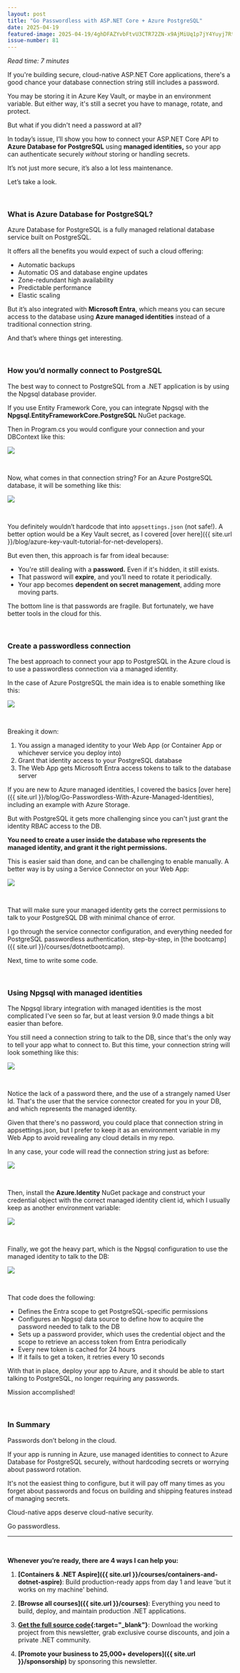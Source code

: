 ```yaml
---
layout: post
title: "Go Passwordless with ASP.NET Core + Azure PostgreSQL"
date: 2025-04-19
featured-image: 2025-04-19/4ghDFAZYvbFtvU3CTR72ZN-x9AjMiUq1p7jY4Yuyj7RtP.jpeg
issue-number: 81
---
```


*Read time: 7 minutes*
​

If you're building secure, cloud-native ASP.NET Core applications, there's a good chance your database connection string still includes a password.

You may be storing it in Azure Key Vault, or maybe in an environment variable. But either way, it's still a secret you have to manage, rotate, and protect.

But what if you didn't need a password at all?

In today’s issue, I’ll show you how to connect your ASP.NET Core API to **Azure Database for PostgreSQL** using **managed identities,** so your app can authenticate securely *without* storing or handling secrets.

It’s not just more secure, it’s also a lot less maintenance.

Let’s take a look.

​

### **What is Azure Database for PostgreSQL?**
Azure Database for PostgreSQL is a fully managed relational database service built on PostgreSQL.

It offers all the benefits you would expect of such a cloud offering: 

*   <span>Automatic backups</span>
*   <span>Automatic OS and database engine updates </span>
*   <span>Zone-redundant high availability</span>
*   <span>Predictable performance</span>
*   <span>Elastic scaling</span>

But it’s also integrated with **Microsoft Entra**, which means you can secure access to the database using **Azure managed identities** instead of a traditional connection string.

And that’s where things get interesting.

​

### **How you’d normally connect to PostgreSQL**
The best way to connect to PostgreSQL from a .NET application is by using the Npgsql database provider. 

If you use Entity Framework Core, you can integrate Npgsql with the **Npgsql.EntityFrameworkCore.PostgreSQL** NuGet package.

Then in Program.cs you would configure your connection and your DBContext like this:


![](/assets/images/2025-04-19/4ghDFAZYvbFtvU3CTR72ZN-kLuCsXSiVuQmEgMpqWsP8S.jpeg)

​

Now, what comes in that connection string? For an Azure PostgreSQL database, it will be something like this:


![](/assets/images/2025-04-19/4ghDFAZYvbFtvU3CTR72ZN-fns9p6xyTDsADnjfghngi9.jpeg)

​

You definitely wouldn’t hardcode that into `appsettings.json` (not safe!). A better option would be a Key Vault secret, as I covered [over here]({{ site.url }}/blog/azure-key-vault-tutorial-for-net-developers).

But even then, this approach is far from ideal because:

*   <span>You're still dealing with a **password.** Even if it's hidden, it still exists.</span>
*   <span>That password will **expire**, and you’ll need to rotate it periodically.</span>
*   <span>Your app becomes **dependent on secret management**, adding more moving parts.</span>

The bottom line is that passwords are fragile. But fortunately, we have better tools in the cloud for this.

​

### **Create a passwordless connection**
The best approach to connect your app to PostgreSQL in the Azure cloud is to use a passwordless connection via a managed identity.

In the case of Azure PostgreSQL the main idea is to enable something like this:


![](/assets/images/2025-04-19/4ghDFAZYvbFtvU3CTR72ZN-x9AjMiUq1p7jY4Yuyj7RtP.jpeg)

​

Breaking it down:

1.  <span>You assign a managed identity to your Web App (or Container App or whichever service you deploy into) </span>
2.  <span>Grant that identity access to your PostgreSQL database</span>
3.  <span>The Web App gets Microsoft Entra access tokens to talk to the database server</span>

If you are new to Azure managed identities, I covered the basics [over here]({{ site.url }}/blog/Go-Passwordless-With-Azure-Managed-Identities), including an example with Azure Storage. 

But with PostgreSQL it gets more challenging since you can't just grant the identity RBAC access to the DB. 

**You need to create a user inside the database who represents the managed identity, and grant it the right permissions.**

This is easier said than done, and can be challenging to enable manually. A better way is by using a Service Connector on your Web App:


![](/assets/images/2025-04-19/4ghDFAZYvbFtvU3CTR72ZN-pDnnZUd7TZPEvsWbFxd4Zr.jpeg)

​

That will make sure your managed identity gets the correct permissions to talk to your PostgreSQL DB with minimal chance of error.

I go through the service connector configuration, and everything needed for PostgreSQL passwordless authentication, step-by-step, in [the bootcamp]({{ site.url }}/courses/dotnetbootcamp).

Next, time to write some code.

​

### **Using Npgsql with managed identities**
The Npgsql library integration with managed identities is the most complicated I've seen so far, but at least version 9.0 made things a bit easier than before.

You still need a connection string to talk to the DB, since that's the only way to tell your app what to connect to. But this time, your connection string will look something like this:


![](/assets/images/2025-04-19/4ghDFAZYvbFtvU3CTR72ZN-fCmrs3AHBftxV84B5L7aN6.jpeg)

​

Notice the lack of a password there, and the use of a strangely named User Id. That's the user that the service connector created for you in your DB, and which represents the managed identity.

Given that there's no password, you could place that connection string in appsettings.json, but I prefer to keep it as an environment variable in my Web App to avoid revealing any cloud details in my repo.

In any case, your code will read the connection string just as before:


![](/assets/images/2025-04-19/4ghDFAZYvbFtvU3CTR72ZN-qeapzAtZ9JrrYLjxucyipj.jpeg)

​

Then, install the **Azure.Identity** NuGet package and construct your credential object with the correct managed identity client id, which I usually keep as another environment variable:


![](/assets/images/2025-04-19/4ghDFAZYvbFtvU3CTR72ZN-gbkrDSjMdH1G5QP9PB1wAR.jpeg)

​

Finally, we got the heavy part, which is the Npgsql configuration to use the managed identity to talk to the DB:


![](/assets/images/2025-04-19/4ghDFAZYvbFtvU3CTR72ZN-6kAGBuvNKRvWgB3wXCvRJv.jpeg)

​

That code does the following:

*   <span>Defines the Entra scope to get PostgreSQL-specific permissions</span>
*   <span>Configures an Npgsql data source to define how to acquire the password needed to talk to the DB</span>
*   <span>Sets up a password provider, which uses the credential object and the scope to retrieve an access token from Entra periodically</span>
*   <span>Every new token is cached for 24 hours</span>
*   <span>If it fails to get a token, it retries every 10 seconds</span>

With that in place, deploy your app to Azure, and it should be able to start talking to PostgreSQL, no longer requiring any passwords.

Mission accomplished!

​

### **In Summary**
Passwords don’t belong in the cloud.

If your app is running in Azure, use managed identities to connect to Azure Database for PostgreSQL securely, without hardcoding secrets or worrying about password rotation.

It's not the easiest thing to configure, but it will pay off many times as you forget about passwords and focus on building and shipping features instead of managing secrets. 

Cloud-native apps deserve cloud-native security.

Go passwordless.

---

<br/>

**Whenever you’re ready, there are 4 ways I can help you:**

1. **[Containers & .NET Aspire]({{ site.url }}/courses/containers-and-dotnet-aspire)**: Build production-ready apps from day 1 and leave 'but it works on my machine' behind.

2. **[Browse all courses]({{ site.url }}/courses)**: Everything you need to build, deploy, and maintain production .NET applications.

3. **​[​Get the full source code](https://www.patreon.com/juliocasal){:target="_blank"}**: Download the working project from this newsletter, grab exclusive course discounts, and join a private .NET community.

4. **[Promote your business to 25,000+ developers]({{ site.url }}/sponsorship)** by sponsoring this newsletter.